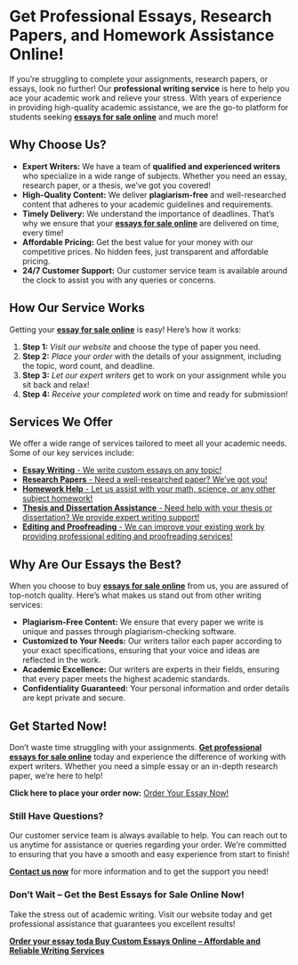 <h1>Get Professional Essays, Research Papers, and Homework Assistance Online!</h1>

<p>If you’re struggling to complete your assignments, research papers, or essays, look no further! Our <strong>professional writing service</strong> is here to help you ace your academic work and relieve your stress. With years of experience in providing high-quality academic assistance, we are the go-to platform for students seeking <a href="https://tinyurl.com/topessay?keyword=essays+for+sale+online"><strong>essays for sale online</strong></a> and much more!</p>

<h2>Why Choose Us?</h2>
<ul>
    <li><strong>Expert Writers:</strong> We have a team of <strong>qualified and experienced writers</strong> who specialize in a wide range of subjects. Whether you need an essay, research paper, or a thesis, we’ve got you covered!</li>
    <li><strong>High-Quality Content:</strong> We deliver <strong>plagiarism-free</strong> and well-researched content that adheres to your academic guidelines and requirements.</li>
    <li><strong>Timely Delivery:</strong> We understand the importance of deadlines. That’s why we ensure that your <a href="https://tinyurl.com/topessay?keyword=essays+for+sale+online"><strong>essays for sale online</strong></a> are delivered on time, every time!</li>
    <li><strong>Affordable Pricing:</strong> Get the best value for your money with our competitive prices. No hidden fees, just transparent and affordable pricing.</li>
    <li><strong>24/7 Customer Support:</strong> Our customer service team is available around the clock to assist you with any queries or concerns.</li>
</ul>

<h2>How Our Service Works</h2>
<p>Getting your <a href="https://tinyurl.com/topessay?keyword=essays+for+sale+online"><strong>essay for sale online</strong></a> is easy! Here’s how it works:</p>
<ol>
    <li><strong>Step 1:</strong> <em>Visit our website</em> and choose the type of paper you need.</li>
    <li><strong>Step 2:</strong> <em>Place your order</em> with the details of your assignment, including the topic, word count, and deadline.</li>
    <li><strong>Step 3:</strong> <em>Let our expert writers</em> get to work on your assignment while you sit back and relax!</li>
    <li><strong>Step 4:</strong> <em>Receive your completed work</em> on time and ready for submission!</li>
</ol>

<h2>Services We Offer</h2>
<p>We offer a wide range of services tailored to meet all your academic needs. Some of our key services include:</p>
<ul>
    <li><a href="https://tinyurl.com/topessay?keyword=essays+for+sale+online"><strong>Essay Writing</strong> - We write custom essays on any topic!</a></li>
    <li><a href="https://tinyurl.com/topessay?keyword=essays+for+sale+online"><strong>Research Papers</strong> - Need a well-researched paper? We’ve got you!</a></li>
    <li><a href="https://tinyurl.com/topessay?keyword=essays+for+sale+online"><strong>Homework Help</strong> - Let us assist with your math, science, or any other subject homework!</a></li>
    <li><a href="https://tinyurl.com/topessay?keyword=essays+for+sale+online"><strong>Thesis and Dissertation Assistance</strong> - Need help with your thesis or dissertation? We provide expert writing support!</a></li>
    <li><a href="https://tinyurl.com/topessay?keyword=essays+for+sale+online"><strong>Editing and Proofreading</strong> - We can improve your existing work by providing professional editing and proofreading services!</a></li>
</ul>

<h2>Why Are Our Essays the Best?</h2>
<p>When you choose to buy <a href="https://tinyurl.com/topessay?keyword=essays+for+sale+online"><strong>essays for sale online</strong></a> from us, you are assured of top-notch quality. Here’s what makes us stand out from other writing services:</p>
<ul>
    <li><strong>Plagiarism-Free Content:</strong> We ensure that every paper we write is unique and passes through plagiarism-checking software.</li>
    <li><strong>Customized to Your Needs:</strong> Our writers tailor each paper according to your exact specifications, ensuring that your voice and ideas are reflected in the work.</li>
    <li><strong>Academic Excellence:</strong> Our writers are experts in their fields, ensuring that every paper meets the highest academic standards.</li>
    <li><strong>Confidentiality Guaranteed:</strong> Your personal information and order details are kept private and secure.</li>
</ul>

<h2>Get Started Now!</h2>
<p>Don’t waste time struggling with your assignments. <a href="https://tinyurl.com/topessay?keyword=essays+for+sale+online"><strong>Get professional essays for sale online</strong></a> today and experience the difference of working with expert writers. Whether you need a simple essay or an in-depth research paper, we’re here to help!</p>

<p><strong>Click here to place your order now:</strong> <a href="https://tinyurl.com/topessay?keyword=essays+for+sale+online">Order Your Essay Now!</a></p>

<h3>Still Have Questions?</h3>
<p>Our customer service team is always available to help. You can reach out to us anytime for assistance or queries regarding your order. We’re committed to ensuring that you have a smooth and easy experience from start to finish!</p>

<p><a href="https://tinyurl.com/topessay?keyword=essays+for+sale+online"><strong>Contact us now</strong></a> for more information and to get the support you need!</p>

<h3>Don’t Wait – Get the Best Essays for Sale Online Now!</h3>
<p>Take the stress out of academic writing. Visit our website today and get professional assistance that guarantees you excellent results!</p>

<p><a href="https://tinyurl.com/topessay?keyword=essays+for+sale+online"><strong>Order your essay toda
Buy Custom Essays Online – Affordable and Reliable Writing Services
